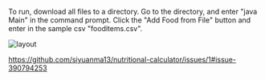 To run, download all files to a directory. Go to the directory, and enter "java Main" in the command prompt. Click the "Add Food from File" button and enter in the sample csv "fooditems.csv". 

![layout](https://user-images.githubusercontent.com/43834145/49957864-c06eb900-fece-11e8-87e7-e507df4b0dc4.JPG)


https://github.com/siyuanma13/nutritional-calculator/issues/1#issue-390794253

